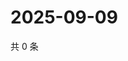 # 2025-09-09

共 0 条

<!-- BEGIN ZHIHUVIDEO -->
<!-- 最后更新时间 Tue Sep 09 2025 15:11:08 GMT+0800 (China Standard Time) -->

<!-- END ZHIHUVIDEO -->
